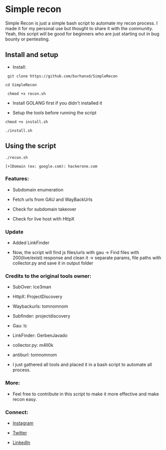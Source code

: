 # Simple recon

Simple Recon is just a simple bash script to automate my recon process. I made it for my personal use but thought to share it with the community. Yeah, this script will be good for beginners who are just starting out in bug bounty or pentesting.

## Install and setup

- Install:

``` git clone https://github.com/burhanxd/SimpleRecon```

``` cd SimpleRecon ``` 

``` chmod +x recon.sh```

- Install GOLANG first if you didn't installed it

- Setup the tools before running the script

``` chmod +x install.sh ```

``` ./install.sh ```

## Using the script

``` ./recon.sh ```

``` [+]Domain (ex: google.com): hackerone.com ```

### Features:

- Subdomain enumeration

- Fetch urls from GAU and WayBackUrls

- Check for subdomain takeover

- Check for live host with HttpX

### Update

- Added LinkFinder

- Now, the script will find js files/urls with gau -> Find files with 200(live/exist) response and clean it -> separate params, file paths with collector.py and save it in output folder

### Credits to the original tools owner:

- SubOver: Ice3man

- HttpX: ProjectDiscovery

- Waybackurls: tomnomnom

- Subfinder: projectdiscovery

- Gau: lc

- LinkFinder: GerbenJavado

- collector.py: m4ll0k

- antiburl: tomnomnom

- I just gathered all tools and placed it in a bash script to automate all process.

### More:

- Feel free to contribute in this script to make it more effective and make recon easy.

### Connect:

- [Instagram](https://instagram.com/burhan__xd)

- [Twitter](https://twitter.com/burhan__xd)

- [LinkedIn](https://linkedin.com/in/burhan-chhotaudepur)
